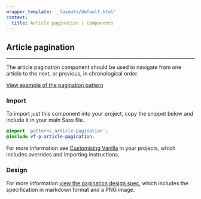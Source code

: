 ```yaml
---
wrapper_template: '_layouts/default.html'
context:
  title: Article pagination | Components
---
```


## Article pagination

<hr>

The article pagination component should be used to navigate from one article to the next, or previous, in chronological order.

<a href="/docs/examples/patterns/article-pagination" class="js-example">
View example of the pagination pattern
</a>

### Import

To import just this component into your project, copy the snippet below and include it in your main Sass file.

```scss
@import 'patterns_article-pagination';
@include vf-p-article-pagination;
```

For more information see [Customising Vanilla](/customising-vanilla/) in your projects, which includes overrides and importing instructions.

### Design

For more information [view the pagination design spec](https://github.com/ubuntudesign/vanilla-design/tree/master/Pagination), which includes the specification in markdown format and a PNG image.
